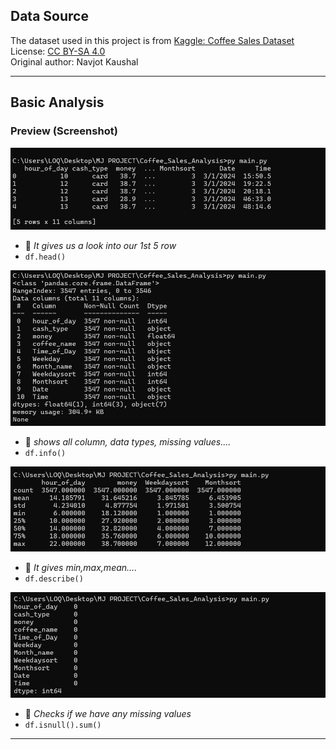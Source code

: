 ## Data Source

The dataset used in this project is from [Kaggle: Coffee Sales Dataset](https://www.kaggle.com/datasets/navjotkaushal/coffee-sales-dataset)  
License: [CC BY-SA 4.0](https://creativecommons.org/licenses/by-sa/4.0/)  
Original author: Navjot Kaushal

---

## Basic Analysis
### Preview (Screenshot)
![Data Head](images/head.png)
- 🔼 *It gives us a look into our 1st 5 row*
- `df.head()`

![Data info](images/info.png)
- 🔼 *shows all column, data types, missing values....*
- `df.info()`

![Describe](images/describe.png)
- 🔼 *It gives min,max,mean....*
- `df.describe()`

![Checking Missing values](images/isnull.png)
- 🔼 *Checks if we have any missing values*
- `df.isnull().sum()`
---

